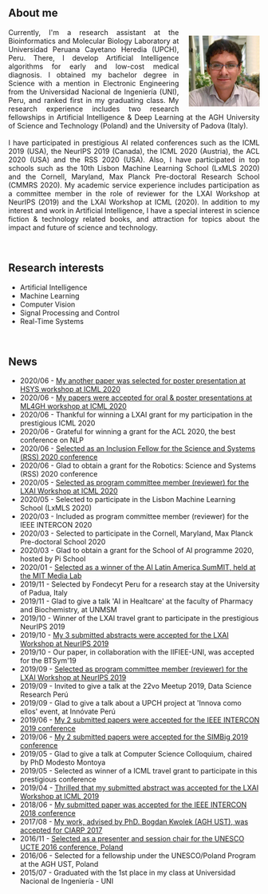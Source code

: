 <h2>About me</h2>
<p>
<img style="float: right; margin: 15px 0px 10px 20px;" src="/dennishnf-photo1.jpg" alt="90" width="142" height="142" /> 
<p align="justify" style="text-indent:0"> 
<!-- <img style="float: left; margin: 15px 20px 10px 0px;" src="/dennishnf-photo.jpg" alt="90" width="142" height="142" /> 
<p align="justify" style="text-indent:0"> -->
Currently, I'm a research assistant at the Bioinformatics and Molecular Biology Laboratory at Universidad Peruana Cayetano Heredia (UPCH), Peru. There, I develop Artificial Intelligence algorithms for early and low-cost medical diagnosis. I obtained my bachelor degree in Science with a mention in Electronic Engineering from the Universidad Nacional de Ingeniería (UNI), Peru, and ranked first in my graduating class. My research experience includes two research fellowships in Artificial Intelligence & Deep Learning at the AGH University of Science and Technology (Poland) and the University of Padova (Italy).
<br/>
<br/>
I have participated in prestigious AI related conferences such as the ICML 2019 (USA), the NeurIPS 2019 (Canada), the ICML 2020 (Austria), the ACL 2020 (USA) and the RSS 2020 (USA). Also, I have participated in top schools such as the 10th Lisbon Machine Learning School (LxMLS 2020) and the Cornell, Maryland, Max Planck Pre-doctoral Research School (CMMRS 2020). My academic service experience includes participation as a committee member in the role of reviewer for the LXAI Workshop at NeurIPS (2019) and the LXAI Workshop at ICML (2020). In addition to my interest and work in Artificial Intelligence, I have a special interest in science fiction & technology related books, and attraction for topics about the impact and future of science and technology.
</p>
</p>
<br/>
<h2>Research interests</h2>
<p>
<ul>
<li>Artificial Intelligence</li>
<li>Machine Learning</li>
<li>Computer Vision</li>
<li>Signal Processing and Control</li>
<li>Real-Time Systems</li>
</ul>
</p>
<br/>
<h2>News</h2>
<p>
<ul>
<li>2020/06 - <a href="https://sites.google.com/view/hsys2020/papers/accepted-papers">My another paper was selected for poster presentation at HSYS workshop at ICML 2020</a></li>
<li>2020/06 - <a href="https://mlforglobalhealth.org/posters-and-spotlights/">My papers were accepted for oral & poster presentations at ML4GH workshop at ICML 2020</a></li>
<li>2020/06 - Thankful for winning a LXAI grant for my participation in the prestigious ICML 2020</li>
<li>2020/06 - Grateful for winning a grant for the ACL 2020, the best conference on NLP</li>
<li>2020/06 - <a href="https://sites.google.com/view/inclusion-2020/inclusion-fellowsbio#h.kvia409tw9k8">Selected as an Inclusion Fellow for the Science and Systems (RSS) 2020 conference</a></li>
<li>2020/06 - Glad to obtain a grant for the Robotics: Science and Systems (RSS) 2020 conference</li>
<li>2020/05 - <a href="https://www.latinxinai.org/icml-2020#workshop-org">Selected as program committee member (reviewer) for the LXAI Workshop at ICML 2020</a></li>
<li>2020/05 - Selected to participate in the Lisbon Machine Learning School (LxMLS 2020)</li>
<li>2020/03 - Included as program committee member (reviewer) for the IEEE INTERCON 2020</li>
<li>2020/03 - Selected to participate in the Cornell, Maryland, Max Planck Pre-doctoral School 2020</li>
<li>2020/03 - Glad to obtain a grant for the School of AI programme 2020, hosted by Pi School</li>
<li>2020/01 - <a href="http://ailatinsum.mit.edu/">Selected as a winner of the AI Latin America SumMIT, held at the MIT Media Lab</a></li>
<li>2019/11 - Selected by Fondecyt Peru for a research stay at the University of Padua, Italy</li>
<li>2019/11 - Glad to give a talk 'AI in Healtcare' at the faculty of Pharmacy and Biochemistry, at UNMSM</li>
<li>2019/10 - Winner of the LXAI travel grant to participate in the prestigious NeurIPS 2019</li>
<li>2019/10 - <a href="https://www.latinxinai.org/neurips-2019-presenters">My 3 submitted abstracts were accepted for the LXAI Workshop at NeurIPS 2019</a></li>
<li>2019/10 - Our paper, in collaboration with the IIFIEE-UNI, was accepted for the BTSym'19</li>
<li>2019/09 - <a href="https://www.latinxinai.org/neurips-2019#nips-org">Selected as program committee member (reviewer) for the LXAI Workshop at NeurIPS 2019</a></li>
<li>2019/09 - Invited to give a talk at the 22vo Meetup 2019, Data Science Research Perú</li>
<li>2019/09 - Glad to give a talk about a UPCH project at 'Innova como ellos' event, at Innóvate Perú</li>
<li>2019/06 - <a href="https://ieeexplore.ieee.org/xpl/conhome/8846111/proceeding">My 2 submitted papers were accepted for the IEEE INTERCON 2019 conference</a></li>
<li>2019/06 - <a href="https://simbig.org/SIMBig2019/en/program.html">My 2 submitted papers were accepted for the SIMBig 2019 conference</a></li>
<li>2019/05 - Glad to give a talk at Computer Science Colloquium, chaired by PhD Modesto Montoya</li>
<li>2019/05 - Selected as winner of a ICML travel grant to participate in this prestigious conference</li>
<li>2019/04 - <a href="https://www.latinxinai.org/icml-2019-presenters">Thrilled that my submitted abstract was accepted for the LXAI Workshop at ICML 2019</a></li>
<li>2018/06 - <a href="https://ieeexplore.ieee.org/xpl/conhome/8484861/proceeding">My submitted paper was accepted for the IEEE INTERCON 2018 conference</a></li>
<li>2017/08 - <a href="https://dblp.org/db/conf/ciarp/ciarp2017.html">My work, advised by PhD. Bogdan Kwolek (AGH UST), was accepted for CIARP 2017</a></li>
<li>2016/11 - <a href="http://www.unesco.agh.edu.pl/fileadmin/default/templates/css/j/unesco/system/program_UCTE_2016_v12_2016_12_06x.pdf">Selected as a presenter and session chair for the UNESCO UCTE 2016 conference, Poland</a></li>
<li>2016/06 - Selected for a fellowship under the UNESCO/Poland Program at the AGH UST, Poland</li>
<li>2015/07 - Graduated with the 1st place in my class at Universidad Nacional de Ingeniería - UNI</li>
</ul>
</p>
